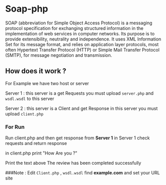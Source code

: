 # Soap-php
SOAP (abbreviation for Simple Object Access Protocol) is a messaging protocol specification for exchanging structured information in the implementation of web services in computer networks. Its purpose is to provide extensibility, neutrality and independence. It uses XML Information Set for its message format, and relies on application layer protocols, most often Hypertext Transfer Protocol (HTTP) or Simple Mail Transfer Protocol (SMTP), for message negotiation and transmission.


## How does it work ?

For Example we have two host or server

Server 1 : this server is a get Requests
you must upload ```server.php``` and ```wsdl.wsdl``` to this server

Server 2 : this server is a Client and get Response
in this server you must upload ```client.php```

### For Run

Run client.php and then get response from <b>Server 1</b> in Server 1 check requests and return response 

in client.php print \"How Are you ?\"

Print the text above The review has been completed successfully 

###Note : Edit ```Client.php``` , ```wsdl.wsdl``` find <b>example.com</b> and set your URL site
